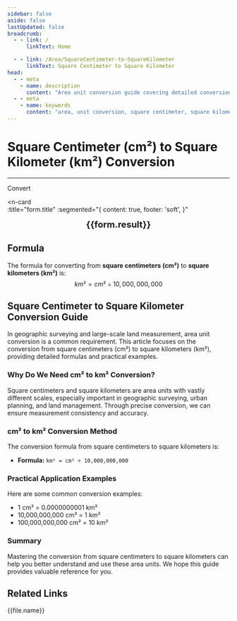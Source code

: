```yaml
---
sidebar: false
aside: false
lastUpdated: false
breadcrumb:
  - - link: /
      linkText: Home

  - - link: /Area/SquareCentimeter-to-SquareKilometer
      linkText: Square Centimeter to Square Kilometer
head:
  - - meta
    - name: description
      content: "Area unit conversion guide covering detailed conversion formulas and explanations from square centimeters (cm²) to square kilometers (km²)."
  - - meta
    - name: keywords
      content: "area, unit conversion, square centimeter, square kilometer, cm², km², square centimeter to square kilometer, area conversion guide, square centimeter to square kilometer conversion, square centimeter convert square kilometer, cm² to km² conversion, square centimeter square kilometer conversion, area unit conversion, square centimeter convert square kilometer, square kilometer square centimeter conversion, cm² convert km², square centimeter to square kilometer converter, area conversion tool, square centimeter square kilometer calculation, square kilometer convert square centimeter, km² to cm² conversion, area unit conversion, square centimeter square kilometer comparison, square kilometer square centimeter calculator, area conversion formula, square centimeter convert square kilometer, square kilometer converter, square centimeter calculate square kilometer, cm² square kilometer conversion, area unit comparison table, square centimeter to square kilometer formula, square kilometer area conversion, square centimeter square kilometer conversion tool, area conversion calculator, cm² convert km², square centimeter square kilometer conversion table"
---
```

# Square Centimeter (cm²) to Square Kilometer (km²) Conversion
---
<script setup>
import { onMounted, reactive, inject, ref } from 'vue'
import { NButton, NForm, NFormItem, NInput, NInputNumber, NSelect, NCard, useMessage,NGrid ,NGi } from 'naive-ui'
import { defineClientComponent } from 'vitepress'
import { Area } from '../files';
const seoKey = [
  'square centimeter to square kilometer conversion',
  'square centimeter convert square kilometer',
  'cm² to km² conversion',
  'square centimeter square kilometer conversion',
  'area unit conversion',
  'square centimeter convert square kilometer',
  'square kilometer square centimeter conversion',
  'cm² convert km²',
  'square centimeter to square kilometer converter',
  'area conversion tool',
  'square centimeter square kilometer calculation',
  'square kilometer convert square centimeter',
  'km² to cm² conversion',
  'area unit conversion',
  'square centimeter square kilometer comparison',
  'square kilometer square centimeter calculator',
  'area conversion formula',
  'square centimeter convert square kilometer',
  'square kilometer converter',
  'square centimeter calculate square kilometer',
  'cm² square kilometer conversion',
  'area unit comparison table',
  'square centimeter to square kilometer formula',
  'square kilometer area conversion',
  'square centimeter square kilometer conversion tool',
  'area conversion calculator',
  'cm² convert km²',
  'square centimeter square kilometer conversion table'
]

const convert = inject('convert')

const form = reactive({
  number: null,
  result: '',
  title: 'Square Centimeter (cm²) to Square Kilometer (km²) Conversion',
})

const convertHandler = () => {
  if (form.number !== null && !isNaN(form.number)) {
    const convertedValue = parseFloat(form.number) / 10000000000
    form.result = `${form.number}cm² = ${convertedValue.toFixed(12)}km²`
  } else {
    form.result = 'Please enter a valid number.'
  }
}
</script>

<n-form size="large" :model="form">
  <n-form-item label="Square Centimeter (cm²)">
    <n-input-number v-model:value="form.number" placeholder="Enter square centimeters" style="width: 100%" />
  </n-form-item>
  <n-form-item>
    <n-button type="info" @click="convertHandler" block>Convert</n-button>
  </n-form-item>
</n-form>

<n-card  
  :title="form.title"
  :segmented="{
    content: true,
    footer: 'soft',
  }"
>
  <div  style="text-align:center;font-size:20px;">
    <strong>{{form.result}}</strong>
  </div>
    <template #footer>
    <div>
      <span v-for="item of seoKey">{{item}}, </span>
    </div>
  </template>
</n-card>

## Formula

The formula for converting from **square centimeters (cm²)** to **square kilometers (km²)** is:
$$ km² = cm² \div 10,000,000,000 $$

## Square Centimeter to Square Kilometer Conversion Guide

In geographic surveying and large-scale land measurement, area unit conversion is a common requirement. This article focuses on the conversion from square centimeters (cm²) to square kilometers (km²), providing detailed formulas and practical examples.

### Why Do We Need cm² to km² Conversion?

Square centimeters and square kilometers are area units with vastly different scales, especially important in geographic surveying, urban planning, and land management. Through precise conversion, we can ensure measurement consistency and accuracy.

### cm² to km² Conversion Method

The conversion formula from square centimeters to square kilometers is:

- **Formula:** `km² = cm² ÷ 10,000,000,000`

### Practical Application Examples

Here are some common conversion examples:

- 1 cm² = 0.0000000001 km²
- 10,000,000,000 cm² = 1 km²
- 100,000,000,000 cm² = 10 km²

### Summary

Mastering the conversion from square centimeters to square kilometers can help you better understand and use these area units. We hope this guide provides valuable reference for you.

## Related Links
<n-grid x-gap="12" :cols="2">
  <n-gi v-for="(file, index) in Area" :key="index">
    <n-button
      text
      tag="a"
      :href="file.path"
      type="info"
    >
      {{file.name}}
    </n-button>
  </n-gi>
</n-grid>